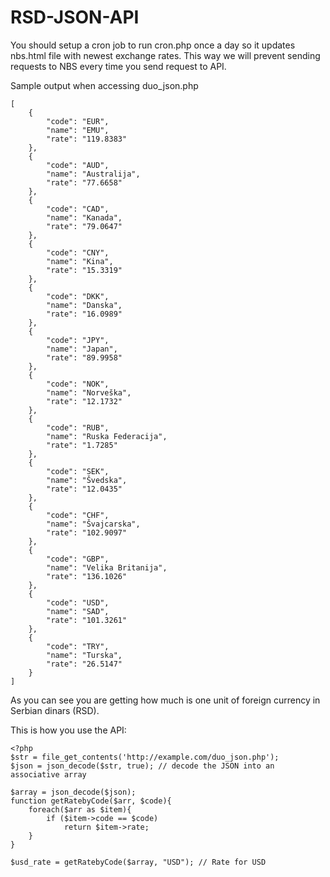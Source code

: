 # RSD-JSON-API

You should setup a cron job to run cron.php once a day so it updates nbs.html file with newest exchange rates. This way we will prevent sending requests to NBS every time you send request to API.

Sample output when accessing duo_json.php
```
[
    {
        "code": "EUR",
        "name": "EMU",
        "rate": "119.8383"
    },
    {
        "code": "AUD",
        "name": "Australija",
        "rate": "77.6658"
    },
    {
        "code": "CAD",
        "name": "Kanada",
        "rate": "79.0647"
    },
    {
        "code": "CNY",
        "name": "Kina",
        "rate": "15.3319"
    },
    {
        "code": "DKK",
        "name": "Danska",
        "rate": "16.0989"
    },
    {
        "code": "JPY",
        "name": "Japan",
        "rate": "89.9958"
    },
    {
        "code": "NOK",
        "name": "Norveška",
        "rate": "12.1732"
    },
    {
        "code": "RUB",
        "name": "Ruska Federacija",
        "rate": "1.7285"
    },
    {
        "code": "SEK",
        "name": "Švedska",
        "rate": "12.0435"
    },
    {
        "code": "CHF",
        "name": "Švajcarska",
        "rate": "102.9097"
    },
    {
        "code": "GBP",
        "name": "Velika Britanija",
        "rate": "136.1026"
    },
    {
        "code": "USD",
        "name": "SAD",
        "rate": "101.3261"
    },
    {
        "code": "TRY",
        "name": "Turska",
        "rate": "26.5147"
    }
]
```
As you can see you are getting how much is one unit of foreign currency in Serbian dinars (RSD).

This is how you use the API:
```
<?php
$str = file_get_contents('http://example.com/duo_json.php');
$json = json_decode($str, true); // decode the JSON into an associative array

$array = json_decode($json);
function getRatebyCode($arr, $code){
    foreach($arr as $item){
        if ($item->code == $code)
            return $item->rate;
    }
}
            
$usd_rate = getRatebyCode($array, "USD"); // Rate for USD
```

